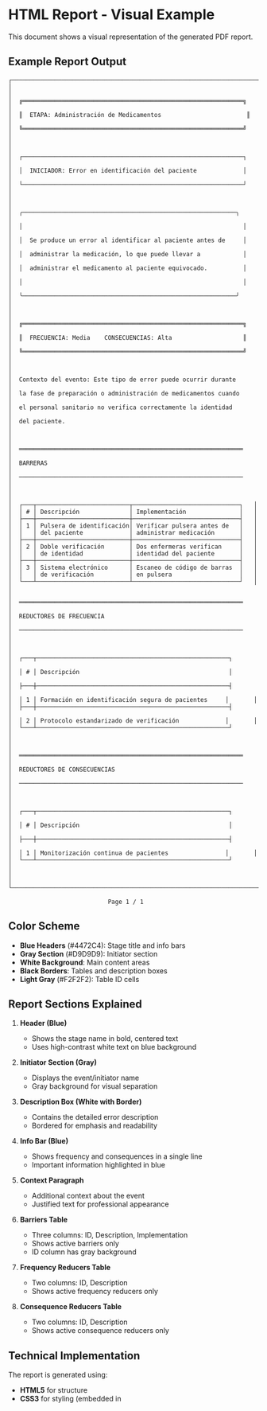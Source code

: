 # HTML Report - Visual Example

This document shows a visual representation of the generated PDF report.

## Example Report Output

```
┌─────────────────────────────────────────────────────────────────────┐
│                                                                       │
│  ╔══════════════════════════════════════════════════════════════╗   │
│  ║  ETAPA: Administración de Medicamentos                        ║   │
│  ╚══════════════════════════════════════════════════════════════╝   │
│                                                                       │
│  ┌──────────────────────────────────────────────────────────────┐   │
│  │  INICIADOR: Error en identificación del paciente             │   │
│  └──────────────────────────────────────────────────────────────┘   │
│                                                                       │
│  ╭────────────────────────────────────────────────────────────╮     │
│  │                                                              │     │
│  │  Se produce un error al identificar al paciente antes de     │     │
│  │  administrar la medicación, lo que puede llevar a            │     │
│  │  administrar el medicamento al paciente equivocado.          │     │
│  │                                                              │     │
│  ╰────────────────────────────────────────────────────────────╯     │
│                                                                       │
│  ╔══════════════════════════════════════════════════════════════╗   │
│  ║  FRECUENCIA: Media    CONSECUENCIAS: Alta                    ║   │
│  ╚══════════════════════════════════════════════════════════════╝   │
│                                                                       │
│  Contexto del evento: Este tipo de error puede ocurrir durante       │
│  la fase de preparación o administración de medicamentos cuando      │
│  el personal sanitario no verifica correctamente la identidad        │
│  del paciente.                                                        │
│                                                                       │
│  ═══════════════════════════════════════════════════════════════    │
│  BARRERAS                                                             │
│  ───────────────────────────────────────────────────────────────    │
│                                                                       │
│  ┌───┬──────────────────────────┬──────────────────────────────┐   │
│  │ # │ Descripción              │ Implementación               │   │
│  ├───┼──────────────────────────┼──────────────────────────────┤   │
│  │ 1 │ Pulsera de identificación│ Verificar pulsera antes de   │   │
│  │   │ del paciente             │ administrar medicación       │   │
│  ├───┼──────────────────────────┼──────────────────────────────┤   │
│  │ 2 │ Doble verificación       │ Dos enfermeras verifican     │   │
│  │   │ de identidad             │ identidad del paciente       │   │
│  ├───┼──────────────────────────┼──────────────────────────────┤   │
│  │ 3 │ Sistema electrónico      │ Escaneo de código de barras  │   │
│  │   │ de verificación          │ en pulsera                   │   │
│  └───┴──────────────────────────┴──────────────────────────────┘   │
│                                                                       │
│  ═══════════════════════════════════════════════════════════════    │
│  REDUCTORES DE FRECUENCIA                                             │
│  ───────────────────────────────────────────────────────────────    │
│                                                                       │
│  ┌───┬──────────────────────────────────────────────────────┐       │
│  │ # │ Descripción                                          │       │
│  ├───┼──────────────────────────────────────────────────────┤       │
│  │ 1 │ Formación en identificación segura de pacientes     │       │
│  ├───┼──────────────────────────────────────────────────────┤       │
│  │ 2 │ Protocolo estandarizado de verificación             │       │
│  └───┴──────────────────────────────────────────────────────┘       │
│                                                                       │
│  ═══════════════════════════════════════════════════════════════    │
│  REDUCTORES DE CONSECUENCIAS                                          │
│  ───────────────────────────────────────────────────────────────    │
│                                                                       │
│  ┌───┬──────────────────────────────────────────────────────┐       │
│  │ # │ Descripción                                          │       │
│  ├───┼──────────────────────────────────────────────────────┤       │
│  │ 1 │ Monitorización continua de pacientes                │       │
│  └───┴──────────────────────────────────────────────────────┘       │
│                                                                       │
└─────────────────────────────────────────────────────────────────────┘

                            Page 1 / 1
```

## Color Scheme

- **Blue Headers** (#4472C4): Stage title and info bars
- **Gray Section** (#D9D9D9): Initiator section  
- **White Background**: Main content areas
- **Black Borders**: Tables and description boxes
- **Light Gray** (#F2F2F2): Table ID cells

## Report Sections Explained

1. **Header (Blue)**
   - Shows the stage name in bold, centered text
   - Uses high-contrast white text on blue background

2. **Initiator Section (Gray)**
   - Displays the event/initiator name
   - Gray background for visual separation

3. **Description Box (White with Border)**
   - Contains the detailed error description
   - Bordered for emphasis and readability

4. **Info Bar (Blue)**
   - Shows frequency and consequences in a single line
   - Important information highlighted in blue

5. **Context Paragraph**
   - Additional context about the event
   - Justified text for professional appearance

6. **Barriers Table**
   - Three columns: ID, Description, Implementation
   - Shows active barriers only
   - ID column has gray background

7. **Frequency Reducers Table**
   - Two columns: ID, Description
   - Shows active frequency reducers only

8. **Consequence Reducers Table**
   - Two columns: ID, Description
   - Shows active consequence reducers only

## Technical Implementation

The report is generated using:
- **HTML5** for structure
- **CSS3** for styling (embedded in <style> tag)
- **Qt QPrinter** for PDF rendering
- **QTextDocument** for HTML to PDF conversion

The output format is **A4 paper** (210mm × 297mm) with **15mm margins**.

## Usage Workflow

1. User selects "Generar informe HTML..." from menu
2. Dialog shows list of available events
3. User selects an event and sees preview
4. User clicks "Generar PDF" button
5. File save dialog appears
6. PDF is generated and saved
7. Success message confirms creation

## Sample Generated HTML Structure

```html
<!DOCTYPE html>
<html>
<head>
    <meta charset="UTF-8">
    <style>
        /* CSS styling embedded here */
    </style>
</head>
<body>
    <div class="header-azul">ETAPA: ...</div>
    <div class="seccion-iniciador">INICIADOR: ...</div>
    <div class="recuadro-descripcion">...</div>
    <div class="barra-info">FRECUENCIA: ... CONSECUENCIAS: ...</div>
    <div class="parrafo-contexto">...</div>
    <div class="titulo-seccion">BARRERAS</div>
    <table class="tabla-barreras">...</table>
    <!-- ... more sections ... -->
</body>
</html>
```
